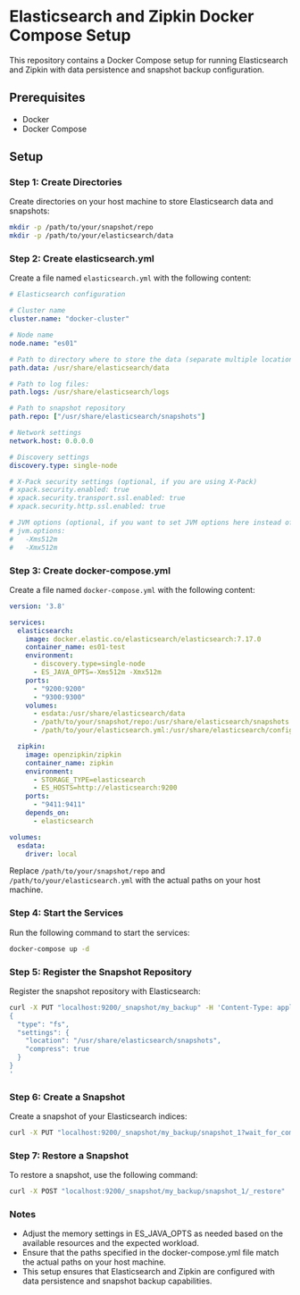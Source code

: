 # Elasticsearch and Zipkin Docker Compose Setup

This repository contains a Docker Compose setup for running Elasticsearch and Zipkin with data persistence and snapshot backup configuration.

## Prerequisites

- Docker
- Docker Compose

## Setup

### Step 1: Create Directories

Create directories on your host machine to store Elasticsearch data and snapshots:

```sh
mkdir -p /path/to/your/snapshot/repo
mkdir -p /path/to/your/elasticsearch/data
```

### Step 2: Create elasticsearch.yml

Create a file named `elasticsearch.yml` with the following content:

```yml
# Elasticsearch configuration

# Cluster name
cluster.name: "docker-cluster"

# Node name
node.name: "es01"

# Path to directory where to store the data (separate multiple locations by comma):
path.data: /usr/share/elasticsearch/data

# Path to log files:
path.logs: /usr/share/elasticsearch/logs

# Path to snapshot repository
path.repo: ["/usr/share/elasticsearch/snapshots"]

# Network settings
network.host: 0.0.0.0

# Discovery settings
discovery.type: single-node

# X-Pack security settings (optional, if you are using X-Pack)
# xpack.security.enabled: true
# xpack.security.transport.ssl.enabled: true
# xpack.security.http.ssl.enabled: true

# JVM options (optional, if you want to set JVM options here instead of using ES_JAVA_OPTS)
# jvm.options:
#   -Xms512m
#   -Xmx512m
```

### Step 3: Create docker-compose.yml

Create a file named `docker-compose.yml` with the following content:

```yml
version: '3.8'

services:
  elasticsearch:
    image: docker.elastic.co/elasticsearch/elasticsearch:7.17.0
    container_name: es01-test
    environment:
      - discovery.type=single-node
      - ES_JAVA_OPTS=-Xms512m -Xmx512m
    ports:
      - "9200:9200"
      - "9300:9300"
    volumes:
      - esdata:/usr/share/elasticsearch/data
      - /path/to/your/snapshot/repo:/usr/share/elasticsearch/snapshots
      - /path/to/your/elasticsearch.yml:/usr/share/elasticsearch/config/elasticsearch.yml

  zipkin:
    image: openzipkin/zipkin
    container_name: zipkin
    environment:
      - STORAGE_TYPE=elasticsearch
      - ES_HOSTS=http://elasticsearch:9200
    ports:
      - "9411:9411"
    depends_on:
      - elasticsearch

volumes:
  esdata:
    driver: local
```

Replace `/path/to/your/snapshot/repo` and `/path/to/your/elasticsearch.yml` with the actual paths on your host machine.

### Step 4: Start the Services

Run the following command to start the services:

```sh
docker-compose up -d
```

### Step 5: Register the Snapshot Repository

Register the snapshot repository with Elasticsearch:

```sh
curl -X PUT "localhost:9200/_snapshot/my_backup" -H 'Content-Type: application/json' -d'
{
  "type": "fs",
  "settings": {
    "location": "/usr/share/elasticsearch/snapshots",
    "compress": true
  }
}
'
```

### Step 6: Create a Snapshot

Create a snapshot of your Elasticsearch indices:

```sh
curl -X PUT "localhost:9200/_snapshot/my_backup/snapshot_1?wait_for_completion=true"
```

### Step 7: Restore a Snapshot

To restore a snapshot, use the following command:

```sh
curl -X POST "localhost:9200/_snapshot/my_backup/snapshot_1/_restore"
```

### Notes

- Adjust the memory settings in ES_JAVA_OPTS as needed based on the available resources and the expected workload.
- Ensure that the paths specified in the docker-compose.yml file match the actual paths on your host machine.
- This setup ensures that Elasticsearch and Zipkin are configured with data persistence and snapshot backup capabilities.